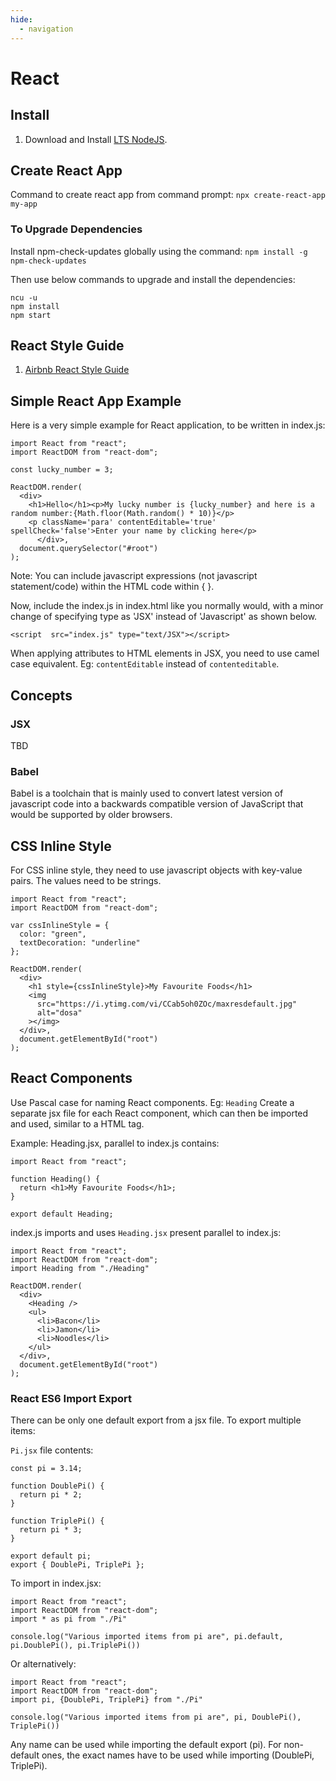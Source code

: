 ```yaml
---
hide:
  - navigation
---
```

# React
## Install
1. Download and Install [LTS NodeJS](https://nodejs.org/en/download/).

## Create React App
Command to create react app from command prompt:
`npx create-react-app my-app`

### To Upgrade Dependencies
Install npm-check-updates globally using the command:
`npm install -g npm-check-updates`

Then use below commands to upgrade and install the dependencies:
```
ncu -u
npm install
npm start
```

## React Style Guide
1. [Airbnb React Style Guide](https://github.com/airbnb/javascript/tree/master/react)
## Simple React App Example
Here is a very simple example for React application, to be written in index.js:
```
import React from "react";
import ReactDOM from "react-dom";

const lucky_number = 3;

ReactDOM.render(
  <div>
    <h1>Hello</h1><p>My lucky number is {lucky_number} and here is a random number:{Math.floor(Math.random() * 10)}</p>
    <p className='para' contentEditable='true' spellCheck='false'>Enter your name by clicking here</p>
      </div>,
  document.querySelector("#root")
);
```
Note: You can include javascript expressions (not javascript statement/code) within the HTML code within { }. 

Now, include the index.js in index.html like you normally would, with a minor change of specifying type as 'JSX' instead of 'Javascript' as shown below.
```
<script  src="index.js" type="text/JSX"></script>
```
When applying attributes to HTML elements in JSX, you need to use camel case equivalent. Eg: `contentEditable` instead of `contenteditable`.
## Concepts
### JSX
TBD
### Babel
Babel is a toolchain that is mainly used to convert latest version of javascript code into a backwards compatible version of JavaScript that would be supported by older browsers.

## CSS Inline Style
For CSS inline style, they need to use javascript objects with key-value pairs. The values need to be strings.
```
import React from "react";
import ReactDOM from "react-dom";

var cssInlineStyle = {
  color: "green",
  textDecoration: "underline"
};

ReactDOM.render(
  <div>
    <h1 style={cssInlineStyle}>My Favourite Foods</h1>
    <img
      src="https://i.ytimg.com/vi/CCab5oh0ZOc/maxresdefault.jpg"
      alt="dosa"
    ></img>
  </div>,
  document.getElementById("root")
);
```
## React Components
Use Pascal case for naming React components. Eg: `Heading`
Create a separate jsx file for each React component, which can then be imported and used, similar to a HTML tag. 

Example: 
Heading.jsx, parallel to index.js contains:
```
import React from "react";

function Heading() {
  return <h1>My Favourite Foods</h1>;
}

export default Heading;
```
index.js imports and uses `Heading.jsx` present parallel to index.js:
```
import React from "react";
import ReactDOM from "react-dom";
import Heading from "./Heading"

ReactDOM.render(
  <div>
    <Heading />
    <ul>
      <li>Bacon</li>
      <li>Jamon</li>
      <li>Noodles</li>
    </ul>
  </div>,
  document.getElementById("root")
);
```
### React ES6 Import Export
There can be only one default export from a jsx file. To export multiple items:

`Pi.jsx` file contents:
```
const pi = 3.14;

function DoublePi() {
  return pi * 2;
}

function TriplePi() {
  return pi * 3;
}

export default pi;
export { DoublePi, TriplePi };
```
To import in index.jsx:
```
import React from "react";
import ReactDOM from "react-dom";
import * as pi from "./Pi"

console.log("Various imported items from pi are", pi.default, pi.DoublePi(), pi.TriplePi())
```
Or alternatively:
```
import React from "react";
import ReactDOM from "react-dom";
import pi, {DoublePi, TriplePi} from "./Pi"

console.log("Various imported items from pi are", pi, DoublePi(), TriplePi())
```

Any name can be used while importing the default export (pi). For non-default ones, the exact names have to be used while importing (DoublePi, TriplePi).